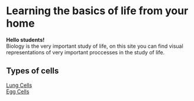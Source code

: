 <HTML>
   <HEAD>
   </HEAD>
   <BODY>
      <P>
         <h1>Learning the basics of life from your home</h1>
         <b> Hello students! </b><br>
         Biology is the very important study of life, on this site you can find visual representations of very important proccesses          in the study of life.
         <h2>Types of cells</h2>
         <a href="emasiello.github.io/bioligybasics/lung-cells/">Lung Cells</a> <br>
         <a href="emasiello.github.io/bioligybasics/egg-cells/">Egg Cells</a>
         
